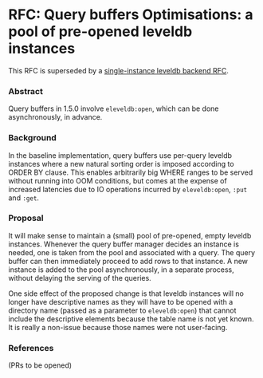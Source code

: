 # RFC: Query buffers Optimisations: a pool of pre-opened leveldb instances

This RFC is superseded by a [single-instance leveldb backend RFC](query-buffers-single-ldb.md).

### Abstract

Query buffers in 1.5.0 involve `eleveldb:open`, which can be done asynchronously, in advance.

### Background

In the baseline implementation, query buffers use per-query leveldb instances where a new natural sorting order is imposed according to ORDER BY clause.  This enables arbitrarily big WHERE ranges to be served without running into OOM conditions, but comes at the expense of increased latencies due to IO operations incurred by `eleveldb:open`, `:put` and `:get`.

### Proposal

It will make sense to maintain a (small) pool of pre-opened, empty leveldb instances.  Whenever the query buffer manager decides an instance is needed, one is taken from the pool and associated with a query.  The query buffer can then immediately proceed to add rows to that instance.  A new instance is added to the pool asynchronously, in a separate process, without delaying the serving of the queries.

One side effect of the proposed change is that leveldb instances will no longer have descriptive names as they will have to be opened with a directory name (passed as a parameter to `eleveldb:open`) that cannot include the descriptive elements because the table name is not yet known.  It is really a non-issue because those names were not user-facing.

### References

(PRs to be opened)
